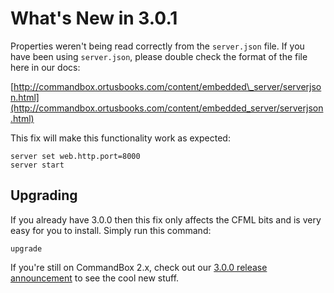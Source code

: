 # What's New in 3.0.1

Properties weren't being read correctly from the `server.json` file.  If you have been using `server.json`, please double check the format of the file here in our docs:

[http://commandbox.ortusbooks.com/content/embedded\_server/serverjson.html](http://commandbox.ortusbooks.com/content/embedded_server/serverjson.html)

This fix will make this functionality work as expected:

```text
server set web.http.port=8000
server start
```

##  Upgrading

If you already have 3.0.0 then this fix only affects the CFML bits and is very easy for you to install.  Simply run this command:

```text
upgrade
```

If you're still on CommandBox 2.x, check out our [3.0.0 release announcement](https://www.ortussolutions.com/blog/commandbox-300-final-released) to see the cool new stuff.

